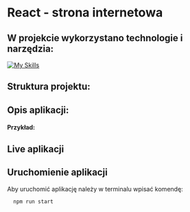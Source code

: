 # React - strona internetowa

## W projekcie wykorzystano technologie i narzędzia:

[![My Skills](https://skillicons.dev/icons?i=html,scss,javascript,react,materialui,php)](https://skillicons.dev)

## Struktura projektu:



## Opis aplikacji:



#### Przykład:



## Live aplikacji


## Uruchomienie aplikacji

Aby uruchomić aplikację należy w terminalu wpisać komendę:

```bash
  npm run start
```